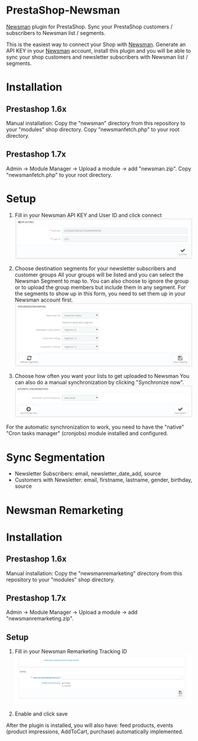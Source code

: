 # PrestaShop-Newsman
[Newsman](https://www.newsmanapp.com) plugin for PrestaShop. Sync your PrestaShop customers / subscribers to Newsman list / segments.

This is the easiest way to connect your Shop with [Newsman](https://www.newsmanapp.com).
Generate an API KEY in your [Newsman](https://www.newsmanapp.com) account, install this plugin and you will be able to sync your shop customers and newsletter subscribers with Newsman list / segments.

# Installation

## Prestashop 1.6x

Manual installation:
Copy the "newsman" directory from this repository to your "modules" shop directory.
Copy "newsmanfetch.php" to your root directory.

## Prestashop 1.7x

Admin -> Module Manager -> Upload a module -> add "newsman.zip".
Copy "newsmanfetch.php" to your root directory.

# Setup
1. Fill in your Newsman API KEY and User ID and click connect
![](https://raw.githubusercontent.com/Newsman/PrestaShop-Newsman/master/assets/api-setup-screen.png)

2. Choose destination segments for your newsletter subscribers and customer groups
All your groups will be listed and you can select the Newsman Segment to map to.
You can also choose to ignore the group or to upload the group members but include them in any segment.
For the segments to show up in this form, you need to set them up in your Newsman account first.
![](https://raw.githubusercontent.com/Newsman/PrestaShop-Newsman/master/assets/mapping-screen.png)

3. Choose how often you want your lists to get uploaded to Newsman
You can also do a manual synchronization by clicking "Synchronize now".
![](https://raw.githubusercontent.com/Newsman/PrestaShop-Newsman/master/assets/sync-screen.png)

For the automatic synchronization to work, you need to have the "native" "Cron tasks manager" (cronjobs) module installed and configured.

# Sync Segmentation

- Newsletter Subscribers: email, newsletter_date_add, source
- Customers with Newsletter: email, firstname, lastname, gender, birthday, source

# Newsman Remarketing

# Installation

## Prestashop 1.6x

Manual installation:
Copy the "newsmanremarketing" directory from this repository to your "modules" shop directory.

## Prestashop 1.7x

Admin -> Module Manager -> Upload a module -> add "newsmanremarketing.zip".

## Setup
1. Fill in your Newsman Remarketing Tracking ID
![](https://raw.githubusercontent.com/Newsman/PrestaShop-Newsman/master/assets/1.jpg)

2. Enable and click save

After the plugin is installed, you will also have: feed products, events (product impressions, AddToCart, purchase) automatically implemented.
